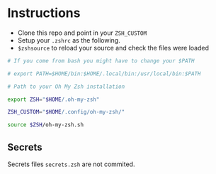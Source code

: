 # Instructions

- Clone this repo and point in your `ZSH_CUSTOM`
- Setup your `.zshrc` as the following.
- `$zshsource` to reload your source and check the files were loaded

```bash
# If you come from bash you might have to change your $PATH

# export PATH=$HOME/bin:$HOME/.local/bin:/usr/local/bin:$PATH

# Path to your Oh My Zsh installation

export ZSH="$HOME/.oh-my-zsh"

ZSH_CUSTOM="$HOME/.config/oh-my-zsh/"

source $ZSH/oh-my-zsh.sh
```

## Secrets

Secrets files `secrets.zsh` are not commited.
